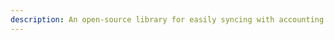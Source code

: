 ```yaml
---
description: An open-source library for easily syncing with accounting software, general ledgers, ERPs, and other ledgers.
---
```


